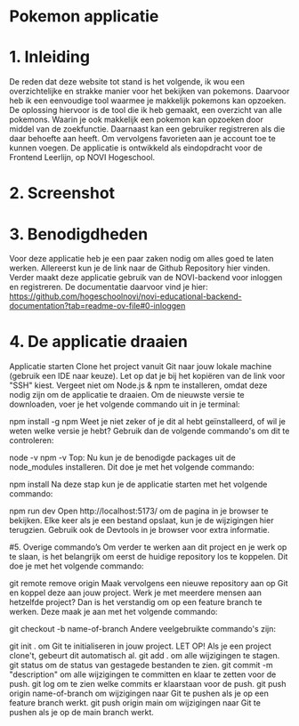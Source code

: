 # Pokemon applicatie

# 1. Inleiding
De reden dat deze website tot stand is het volgende, ik wou een overzichtelijke en strakke manier voor het bekijken van pokemons. Daarvoor heb ik een eenvoudige tool waarmee je makkelijk pokemons kan opzoeken. De oplossing hiervoor is de tool die ik heb gemaakt, een overzicht van alle pokemons. Waarin je ook makkelijk een pokemon kan opzoeken door middel van de zoekfunctie. Daarnaast kan een gebruiker registreren als die daar behoefte aan heeft. Om vervolgens favorieten aan je account toe te kunnen voegen. De applicatie is ontwikkeld als eindopdracht voor de Frontend Leerlijn, op NOVI Hogeschool.

# 2. Screenshot

# 3. Benodigdheden
Voor deze applicatie heb je een paar zaken nodig om alles goed te laten werken. Allereerst kun je de link naar de Github Repository hier vinden. Verder maakt deze applicatie gebruik van de NOVI-backend voor inloggen en registreren. De documentatie daarvoor vind je hier: https://github.com/hogeschoolnovi/novi-educational-backend-documentation?tab=readme-ov-file#0-inloggen

# 4. De applicatie draaien
Applicatie starten
Clone het project vanuit Git naar jouw lokale machine (gebruik een IDE naar keuze). Let op dat je bij het kopiëren van de link voor "SSH" kiest. Vergeet niet om Node.js & npm te installeren, omdat deze nodig zijn om de applicatie te draaien. Om de nieuwste versie te downloaden, voer je het volgende commando uit in je terminal:

npm install -g npm
Weet je niet zeker of je dit al hebt geïnstalleerd, of wil je weten welke versie je hebt? Gebruik dan de volgende commando's om dit te controleren:

node -v
npm -v
Top: Nu kun je de benodigde packages uit de node_modules installeren. Dit doe je met het volgende commando:

npm install
Na deze stap kun je de applicatie starten met het volgende commando:

npm run dev
Open http://localhost:5173/ om de pagina in je browser te bekijken. Elke keer als je een bestand opslaat, kun je de wijzigingen hier terugzien. Gebruik ook de Devtools in je browser voor extra informatie.

#5. Overige commando’s
Om verder te werken aan dit project en je werk op te slaan, is het belangrijk om eerst de huidige repository los te koppelen. Dit doe je met het volgende commando:

git remote remove origin
Maak vervolgens een nieuwe repository aan op Git en koppel deze aan jouw project. Werk je met meerdere mensen aan hetzelfde project? Dan is het verstandig om op een feature branch te werken. Deze maak je aan met het volgende commando:

git checkout -b name-of-branch
Andere veelgebruikte commando's zijn:

git init . om Git te initialiseren in jouw project. LET OP! Als je een project clone't, gebeurt dit automatisch al.
git add . om alle wijzigingen te stagen.
git status om de status van gestagede bestanden te zien.
git commit -m "description" om alle wijzigingen te committen en klaar te zetten voor de push.
git log om te zien welke commits er klaarstaan voor de push.
git push origin name-of-branch om wijzigingen naar Git te pushen als je op een feature branch werkt.
git push origin main om wijzigingen naar Git te pushen als je op de main branch werkt.
